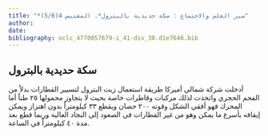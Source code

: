 ```yaml
---
title: "*سير العلم والاجتماع : سكة حديدية بالبترول*. المقتبس 4(5/6)"
author: 
date: 
bibliography: oclc_4770057679-i_41-div_30.d1e7646.bib
---
```




##  سكة حديدية بالبترول 


 أدخلت شركة شمالي أميركا طريقة استعمال زيت البترول لتسيير القطارات بدلاً من الفحم الحجري واتخذت لذلك مركبات وقاطرات خاصة بحيث لا يتجاوز محمولها  ٢٥  طناً أما المحرك فهو أفقي الشكل وقوته  ٢٠٠  حصان ويقطع  ٣٣  كيلومتراً بدون اهتزاز ويمكن إيقافه بأسرع ما يمكن وهو من غير القطارات في الصعود إلى النجاد العالية وربما قطع بعد مدة  ٤٠  كيلومتراً في الساعة. 
